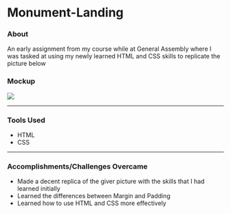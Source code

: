 
# Monument-Landing

### About

An early assignment from my course while at General Assembly where I was tasked at using my newly learned HTML and CSS skills to replicate the picture below

### Mockup
![](screenshots/blog_pt_2.png)

----

### Tools Used

- HTML
- CSS

----

### Accomplishments/Challenges Overcame

- Made a decent replica of the giver picture with the skills that I had learned initially 
- Learned the differences between Margin and Padding
- Learned how to use HTML and CSS more effectively 
